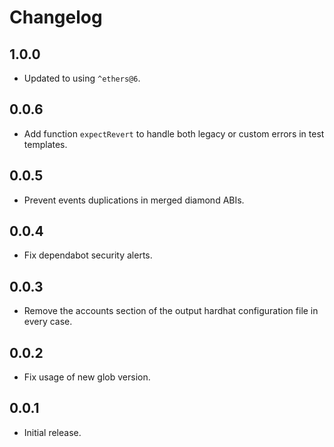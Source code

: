 # Changelog

## 1.0.0

- Updated to using `^ethers@6`.

## 0.0.6

- Add function `expectRevert` to handle both legacy or custom errors in test templates.

## 0.0.5

- Prevent events duplications in merged diamond ABIs.

## 0.0.4

- Fix dependabot security alerts.

## 0.0.3

- Remove the accounts section of the output hardhat configuration file in every case.

## 0.0.2

- Fix usage of new glob version.

## 0.0.1

- Initial release.
